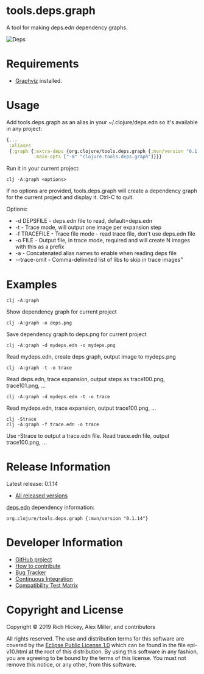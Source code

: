 tools.deps.graph
========================================

A tool for making deps.edn dependency graphs.

![Deps](deps.png)

# Requirements

* [Graphviz](https://graphviz.org) installed.

# Usage

Add tools.deps.graph as an alias in your ~/.clojure/deps.edn so it's available in any project:

```clojure
{...
 :aliases
 {:graph {:extra-deps {org.clojure/tools.deps.graph {:mvn/version "0.1.14"}}
          :main-opts ["-m" "clojure.tools.deps.graph"]}}}
```

Run it in your current project:

```
clj -A:graph <options>
```

If no options are provided, tools.deps.graph will create a dependency graph for the current project and display it. Ctrl-C to quit.

Options:

* -d DEPSFILE - deps.edn file to read, default=deps.edn
* -t - Trace mode, will output one image per expansion step
* -f TRACEFILE - Trace file mode - read trace file, don't use deps.edn file
* -o FILE - Output file, in trace mode, required and will create N images with this as a prefix
* -a - Concatenated alias names to enable when reading deps file
* --trace-omit - Comma-delimited list of libs to skip in trace images"

# Examples

```
clj -A:graph
```

Show dependency graph for current project

```
clj -A:graph -o deps.png
```

Save dependency graph to deps.png for current project

```
clj -A:graph -d mydeps.edn -o mydeps.png
```

Read mydeps.edn, create deps graph, output image to mydeps.png

```
clj -A:graph -t -o trace
```

Read deps.edn, trace expansion, output steps as trace100.png, trace101.png, ...

```
clj -A:graph -d mydeps.edn -t -o trace
```

Read mydeps.edn, trace expansion, output trace100.png, ...

```
clj -Strace
clj -A:graph -f trace.edn -o trace
```

Use -Strace to output a trace.edn file.
Read trace.edn file, output trace100.png, ...

# Release Information

Latest release: 0.1.14

* [All released versions](http://search.maven.org/#search%7Cgav%7C1%7Cg%3A%22org.clojure%22%20AND%20a%3A%22tools.deps.graph%22)

[deps.edn](https://clojure.org/guides/deps_and_cli) dependency information:

```
org.clojure/tools.deps.graph {:mvn/version "0.1.14"}
```

# Developer Information

* [GitHub project](https://github.com/clojure/tools.deps.graph)
* [How to contribute](https://dev.clojure.org/display/community/Contributing)
* [Bug Tracker](https://dev.clojure.org/jira/browse/TDEPS)
* [Continuous Integration](https://build.clojure.org/job/tools.deps.graph/)
* [Compatibility Test Matrix](https://build.clojure.org/job/tools.deps.graph-test-matrix/)

# Copyright and License

Copyright © 2019 Rich Hickey, Alex Miller, and contributors

All rights reserved. The use and
distribution terms for this software are covered by the
[Eclipse Public License 1.0] which can be found in the file
epl-v10.html at the root of this distribution. By using this software
in any fashion, you are agreeing to be bound by the terms of this
license. You must not remove this notice, or any other, from this
software.

[Eclipse Public License 1.0]: http://opensource.org/licenses/eclipse-1.0.php
